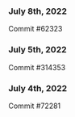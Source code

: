 ### July 8th, 2022

Commit #62323

### July 5th, 2022

Commit #314353


### July 4th, 2022

Commit #72281
